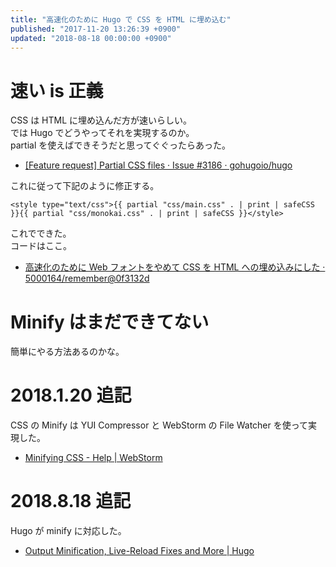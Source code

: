 ```yaml
---
title: "高速化のために Hugo で CSS を HTML に埋め込む"
published: "2017-11-20 13:26:39 +0900"
updated: "2018-08-18 00:00:00 +0900"
---
```


# 速い is 正義

CSS は HTML に埋め込んだ方が速いらしい。  
では Hugo でどうやってそれを実現するのか。  
partial を使えばできそうだと思ってぐぐったらあった。

- [[Feature request] Partial CSS files · Issue #3186 · gohugoio/hugo](https://github.com/gohugoio/hugo/issues/3186)

これに従って下記のように修正する。

```none
<style type="text/css">{{ partial "css/main.css" . | print | safeCSS }}{{ partial "css/monokai.css" . | print | safeCSS }}</style>
```

これでできた。  
コードはここ。

- [高速化のために Web フォントをやめて CSS を HTML への埋め込みにした · 5000164/remember@0f3132d](https://github.com/5000164/remember/commit/0f3132d2b44924e02d60568c912f536accdfa598)

# Minify はまだできてない

簡単にやる方法あるのかな。

# 2018.1.20 追記

CSS の Minify は YUI Compressor と WebStorm の File Watcher を使って実現した。

- [Minifying CSS - Help | WebStorm](https://www.jetbrains.com/help/webstorm/minifying-css.html)

# 2018.8.18 追記

Hugo が minify に対応した。

- [Output Minification, Live-Reload Fixes and More | Hugo](https://gohugo.io/news/0.47-relnotes/)
